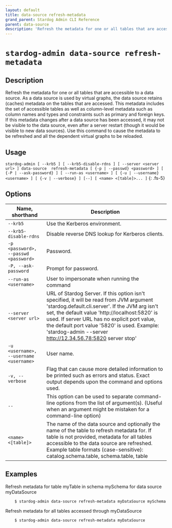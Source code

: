 ```yaml
---
layout: default
title: data-source refresh-metadata
grand_parent: Stardog Admin CLI Reference
parent: data-source
description: 'Refresh the metadata for one or all tables that are accessible to a data source. As a data source is used by virtual graphs, the data source retains (caches) metadata on the tables that are accessed. This metadata includes the set of accessible tables as well as column-level metadata such as column names and types and constraints such as primary and foreign keys. If this metadata changes after a data source has been accessed, it may not be visible to the data source, even after a server restart (though it would be visible to new data sources). Use this command to cause the metadata to be refreshed and all the dependent virtual graphs to be reloaded.'
---
```


#  `stardog-admin data-source refresh-metadata` 
## Description
Refresh the metadata for one or all tables that are accessible to a data source. As a data source is used by virtual graphs, the data source retains (caches) metadata on the tables that are accessed. This metadata includes the set of accessible tables as well as column-level metadata such as column names and types and constraints such as primary and foreign keys. If this metadata changes after a data source has been accessed, it may not be visible to the data source, even after a server restart (though it would be visible to new data sources). Use this command to cause the metadata to be refreshed and all the dependent virtual graphs to be reloaded.<br>
## Usage
`stardog-admin [ --krb5 ] [ --krb5-disable-rdns ] [ --server <server url> ] data-source  refresh-metadata [ {-p | --passwd} <password> ] [ {-P | --ask-password} ] [ --run-as <username> ] [ {-u | --username} <username> ] [ {-v | --verbose} ] [--] [ <name> <[table]>... ]`
{: .fs-5}
## Options

Name, shorthand | Description 
---|---
`--krb5` | Use the Kerberos environment.
`--krb5-disable-rdns` | Disable reverse DNS lookup for Kerberos clients.
`-p <password>, --passwd <password>` | Password.
`-P, --ask-password` | Prompt for password.
`--run-as <username>` | User to impersonate when running the command
`--server <server url>` | URL of Stardog Server. If this option isn't specified, it will be read from JVM argument 'stardog.default.cli.server'. If the JVM arg isn't set, the default value 'http://localhost:5820' is used. If server URL has no explicit port value, the default port value '5820' is used.  Example: 'stardog-admin --server http://12.34.56.78:5820 server stop' 
`-u <username>, --username <username>` | User name.
`-v, --verbose` | Flag that can cause more detailed information to be printed such as errors and status. Exact output depends upon the command and options used.
`--` | This option can be used to separate command-line options from the list of argument(s). (Useful when an argument might be mistaken for a command-line option)
`<name> <[table]>` | The name of the data source and optionally the name of the table to refresh metadata for. If table is not provided, metadata for all tables accessible to the data source are refreshed. Example table formats (case-sensitive): catalog.schema.table, schema.table, table

## Examples
Refresh metadata for table myTable in schema mySchema for data source myDataSource
```bash
    $ stardog-admin data-source refresh-metadata myDataSource mySchema.myTable
```
Refresh metadata for all tables accessed through myDataSource
```bash
    $ stardog-admin data-source refresh-metadata myDataSource
```

